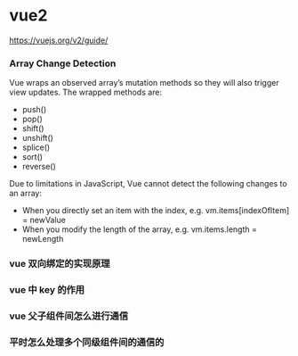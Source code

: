 # vue2

https://vuejs.org/v2/guide/

### Array Change Detection

Vue wraps an observed array’s mutation methods so they will also trigger view updates. The wrapped methods are:

- push()
- pop()
- shift()
- unshift()
- splice()
- sort()
- reverse()

Due to limitations in JavaScript, Vue cannot detect the following changes to an array:

- When you directly set an item with the index, e.g. vm.items[indexOfItem] = newValue
- When you modify the length of the array, e.g. vm.items.length = newLength

### vue 双向绑定的实现原理

### vue 中 key 的作用

### vue 父子组件间怎么进行通信

### 平时怎么处理多个同级组件间的通信的
